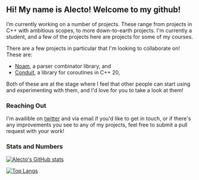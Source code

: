 ## Hi! My name is Alecto! Welcome to my github!

I’m currently working on a number of projects. These range from projects in C++
with ambitious scopes, to more down-to-earth projects. I'm currently a student,
and a few of the projects here are projects for some of my courses.

There are a few projects in particular that I'm looking to collaborate on! These
are:
- [Noam](https://github.com/codeinred/noam), a parser combinator library, and
- [Conduit](https://github.com/codeinred/conduit), a library for coroutines in C++ 20,

Both of these are at the stage where I feel that other people can start using
and experimenting with them, and I'd love for you to take a look at them!

### Reaching Out

I'm availible on [twitter](https://twitter.com/codeinred) and via email if you'd like to get
in touch, or if there's any improvements you see to any of my projects, feel
free to submit a pull request with your work!

### Stats and Numbers

[![Alecto's GitHub stats](https://github-readme-stats.vercel.app/api?username=codeinred&include_all_commits=true&show_icons=true&hide_border=true&theme=radical&custom_title=Stats%20for%20Alecto&border_radius=0.5em&line_height=28)](https://github.com/codeinred)

[![Top Langs](https://github-readme-stats.vercel.app/api/top-langs/?username=codeinred&langs_count=10&layout=compact&hide_border=true&theme=radical&border_radius=0.5em)](https://github.com/codeinred)
